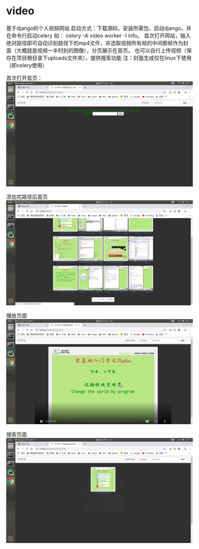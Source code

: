 # video
基于django的个人视频网站
启动方式：下载源码，安装所需包，启动django，并在命令行启动celery  如： celery -A video worker -l info。
首次打开网站，输入绝对路径即可自动识别路径下的mp4文件，并选取视频所有帧的中间那帧作为封面（大概就是视频一半时刻的图像），分页展示在首页。
也可以自行上传视频（保存在项目根目录下uploads文件夹），提供搜索功能
注：封面生成仅在linux下使用（即celery使用）

首次打开首页：
![](https://github.com/allenliuchina/video/blob/master/screenshot/1.png)

添加完路径后首页
![](https://github.com/allenliuchina/video/blob/master/screenshot/2.png)

播放页面
![](https://github.com/allenliuchina/video/blob/master/screenshot/4.png)

搜索页面
![](https://github.com/allenliuchina/video/blob/master/screenshot/3.png)
